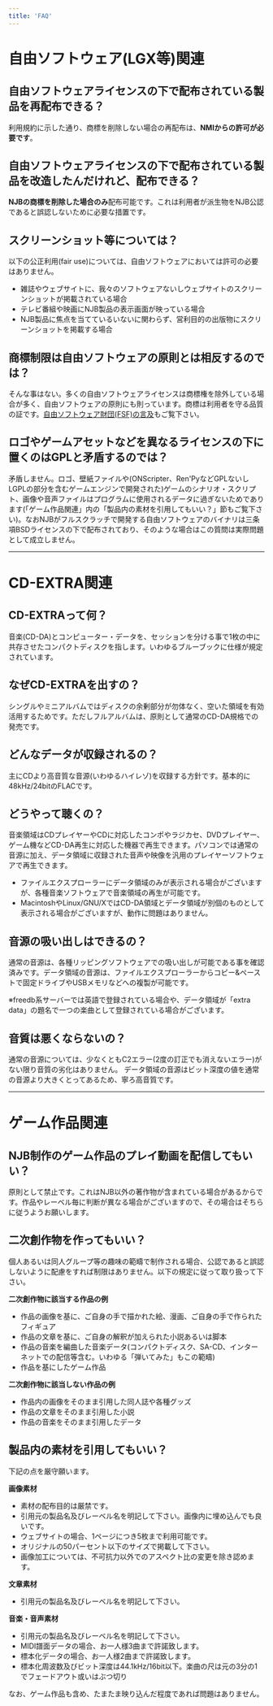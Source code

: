 ```yaml
---
title: 'FAQ'
---
```


# 自由ソフトウェア(LGX等)関連
##  自由ソフトウェアライセンスの下で配布されている製品を再配布できる？
利用規約に示した通り、商標を削除しない場合の再配布は、**NMIからの許可が必要です**。

##  自由ソフトウェアライセンスの下で配布されている製品を改造したんだけれど、配布できる？
**NJBの商標を削除した場合のみ**配布可能です。これは利用者が派生物をNJB公認であると誤認しないために必要な措置です。

##  スクリーンショット等については？
以下の公正利用(fair use)については、自由ソフトウェアにおいては許可の必要はありません。
- 雑誌やウェブサイトに、我々のソフトウェアないしウェブサイトのスクリーンショットが掲載されている場合
- テレビ番組や映画にNJB製品の表示画面が映っている場合
- NJB製品に焦点を当てているいないに関わらず、営利目的の出版物にスクリーンショットを掲載する場合

##  商標制限は自由ソフトウェアの原則とは相反するのでは？
そんな事はない。多くの自由ソフトウェアライセンスは商標権を除外している場合が多く、自由ソフトウェアの原則にも則っています。商標は利用者を守る品質の証です。[自由ソフトウェア財団(FSF)の言及](https://www.gnu.org/distros/free-system-distribution-guidelines.html#trademarks)もご覧下さい。

##  ロゴやゲームアセットなどを異なるライセンスの下に置くのはGPLと矛盾するのでは？
矛盾しません。ロゴ、壁紙ファイルや(ONScripter、Ren'PyなどGPLないしLGPLの部分を含むゲームエンジンで開発された)ゲームのシナリオ・スクリプト、画像や音声ファイルはプログラムに使用されるデータに過ぎないためであります(「ゲーム作品関連」内の「製品内の素材を引用してもいい？」節もご覧下さい)。なおNJBがフルスクラッチで開発する自由ソフトウェアのバイナリは三条項BSDライセンスの下で配布されており、そのような場合はこの質問は実際問題として成立しません。

---

# CD-EXTRA関連
##  CD-EXTRAって何？
音楽(CD-DA)とコンピューター・データを、セッションを分ける事で1枚の中に共存させたコンパクトディスクを指します。いわゆるブルーブックに仕様が規定されています。

##  なぜCD-EXTRAを出すの？
シングルやミニアルバムではディスクの余剰部分が勿体なく、空いた領域を有効活用するためです。ただしフルアルバムは、原則として通常のCD-DA規格での発売です。

## どんなデータが収録されるの？<br>
主にCDより高音質な音源(いわゆるハイレゾ)を収録する方針です。基本的に48kHz/24bitのFLACです。

## どうやって聴くの？<br>
音楽領域はCDプレイヤーやCDに対応したコンポやラジカセ、DVDプレイヤー、ゲーム機などCD-DA再生に対応した機器で再生できます。パソコンでは通常の音源に加え、データ領域に収録された音声や映像を汎用のプレイヤーソフトウェアで再生できます。
- ファイルエクスプローラーにデータ領域のみが表示される場合がございますが、各種音楽ソフトウェアで音楽領域の再生が可能です。
- MacintoshやLinux/GNU/XではCD-DA領域とデータ領域が別個のものとして表示される場合がございますが、動作に問題はありません。

## 音源の吸い出しはできるの？<br>
通常の音源は、各種リッピングソフトウェアでの吸い出しが可能である事を確認済みです。データ領域の音源は、ファイルエクスプローラーからコピー&ペーストで固定ドライブやUSBメモリなどへの複製が可能です。

※freedb系サーバーでは英語で登録されている場合や、データ領域が「extra data」の題名で一つの楽曲として登録されている場合がございます。

## 音質は悪くならないの？<br>
通常の音源については、少なくともC2エラー(2度の訂正でも消えないエラー)がない限り音質の劣化はありません。
データ領域の音源はビット深度の値を通常の音源より大きくとってあるため、寧ろ高音質です。

---

# ゲーム作品関連

## NJB制作のゲーム作品のプレイ動画を配信してもいい？
原則として禁止です。これはNJB以外の著作物が含まれている場合があるからです。作品やレーベル毎に判断が異なる場合がございますので、その場合はそちらに従うようお願いします。

## 二次創作物を作ってもいい？
個人あるいは同人グループ等の趣味の範疇で制作される場合、公認であると誤認しないように配慮をすれば制限はありません。以下の規定に従って取り扱って下さい。

**二次創作物に該当する作品の例**
- 作品の画像を基に、ご自身の手で描かれた絵、漫画、ご自身の手で作られたフィギュア
- 作品の文章を基に、ご自身の解釈が加えられた小説あるいは脚本
- 作品の音楽を編曲した音楽データ(コンパクトディスク、SA-CD、インターネットでの配信等含む。いわゆる「弾いてみた」もこの範疇)
- 作品を基にしたゲーム作品

**二次創作物に該当しない作品の例**
- 作品内の画像をそのまま引用した同人誌や各種グッズ
- 作品の文章をそのまま引用した小説
- 作品の音楽をそのまま引用したデータ

## 製品内の素材を引用してもいい？

下記の点を厳守願います。

**画像素材**
- 素材の配布目的は厳禁です。
- 引用元の製品名及びレーベル名を明記して下さい。画像内に埋め込んでも良いです。
- ウェブサイトの場合、1ページにつき5枚まで利用可能です。
- オリジナルの50パーセント以下のサイズで掲載して下さい。
- 画像加工については、不可抗力以外でのアスペクト比の変更を除き認めます。

**文章素材**
- 引用元の製品名及びレーベル名を明記して下さい。

**音楽・音声素材**
- 引用元の製品名及びレーベル名を明記して下さい。
- MIDI譜面データの場合、お一人様3曲まで許諾致します。
- 標本化データの場合、お一人様2曲まで許諾致します。
- 標本化周波数及びビット深度は44.1kHz/16bit以下。楽曲の尺は元の3分の1でフェードアウト或いはぶつ切り

なお、ゲーム作品も含め、たまたま映り込んだ程度であれば問題はありません。
